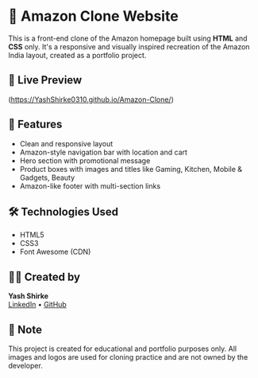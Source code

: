 # 🛒 Amazon Clone Website

This is a front-end clone of the Amazon homepage built using **HTML** and **CSS** only. It's a responsive and visually inspired recreation of the Amazon India layout, created as a portfolio project.

## 🔗 Live Preview
(https://YashShirke0310.github.io/Amazon-Clone/)  


## 🚀 Features
- Clean and responsive layout
- Amazon-style navigation bar with location and cart
- Hero section with promotional message
- Product boxes with images and titles like Gaming, Kitchen, Mobile & Gadgets, Beauty
- Amazon-like footer with multi-section links

## 🛠️ Technologies Used
- HTML5
- CSS3
- Font Awesome (CDN)


## 👨‍💻 Created by
**Yash Shirke**  
[LinkedIn](https://www.linkedin.com/in/yash-shirke-460997343) • [GitHub](https://github.com/YashShirke0310)

## 📌 Note
This project is created for educational and portfolio purposes only. All images and logos are used for cloning practice and are not owned by the developer.

